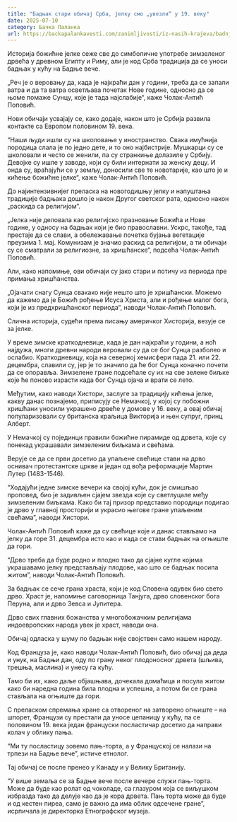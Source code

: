 ```yaml
---
title: "Бадњак стари обичај Срба, јелку смо „увезли“ у 19. веку"
date: 2025-07-10
category: Бачка Паланка
url: https://backapalankavesti.com/zanimljivosti/iz-nasih-krajeva/badnjak-stari-obicaj-srba-jelku-smo-uvezli-u-19-veku/
---
```


Историја божићне јелке сеже све до симболичне употребе зимзеленог дрвећа у древном Египту и Риму, али је код Срба традиција да се уноси бадњак у кућу на Бадње вече.

„Реч је о веровању да, када је најкраћи дан у години, треба да се запали ватра и да та ватра осветљава почетак Нове године, односно да се њоме помаже Сунцу, које је тада најслабије“, каже Чолак-Антић Поповић.

Нови обичаји усвајају се, како додаје, након што је Србија развила контакте са Европом половином 19. века.

“Наши људи ишли су на школовање у иностранство. Свака имућнија породица слала је по једно дете, и то оно најбистрије. Мушкарци су се школовали и често се женили, па су странкиње долазиле у Србију. Девојке су ишле у заводе, који су били интернати за женску децу. И онда су, враћајући се у земљу, доносили све те новотарије, као што је и кићење божићне јелке“, каже Чолак-Антић Поповић.

До најинтензивнијег преласка на новогодишњу јелку и напуштања традиције бадњака дошло је након Другог светског рата, односно након „раскида са религијом“.

„Јелка није деловала као религијско празновање Божића и Нове године, у односу на бадњак који је био православни. Ускрс, такође, тад престаје да се слави, а обележавање почетка бујања вегетације преузима 1. мај. Комунизам је значио раскид са религијом, а ти обичаји су се сматрали за религиозне, за хришћанске“, подсећа Чолак-Антић Поповић.

Али, како напомиње, ови обичаји су јако стари и потичу из периода пре примања хришћанства.

„Ојачати снагу Сунца свакако није нешто што је хришћански. Можемо да кажемо да је Божић рођење Исуса Христа, али и рођење малог бога, који је из предхришћанског периода“, наводи Чолак-Антић Поповић.

Слична историја, судећи према писању америчког Хисторија, везује се за јелке.

У време зимске краткодневице, када је дан најкраћи у години, а ноћ најдужа, многи древни народи веровали су да се бог Сунца разболео и ослабио. Краткодневицу, која на северној хемисфери пада 21. или 22. децембра, славили су, јер је то значило да ће бог Сунца коначно почети да се опоравља. Зимзелене гране подсећале су их на све зелене биљке које ће поново израсти када бог Сунца ојача и врати се лето.

Међутим, како наводи Хистори, заслуге за традицију кићења јелке, какву данас познајемо, приписују се Немачкој, у којој су побожни хришћани уносили украшено дрвеће у домове у 16. веку, а овај обичај популаризовали су британска краљица Викторија и њен супруг, принц Алберт.

У Немачкој су појединци правили божићне пирамиде од дрвета, које су понекад украшавали зимзеленим биљкама и свећама.

Верује се да се први досетио да упаљене свећице стави на дрво оснивач протестантске цркве и један од вођа реформације Мартин Лутер (1483-1546).

“Ходајући једне зимске вечери ка својој кући, док је смишљао проповед, био је задивљен сјајем звезда које су светлуцале међу зимзеленим биљкама. Како би тај призор представио породици подигао је дрво у главној просторији и украсио његове гране упаљеним свећама”, наводи Хистори.

Чолак-Антић Поповић каже да су свећице које и данас стављамо на јелку да горе 31. децембра исто као и када се стави бадњак на огњиште да гори.

“Дрво треба да буде родно и плодно тако да сјајне кугле којима украшавамо јелку представљају плодове, као што се бадњак посипа житом”, наводи Чолак-Антић Поповић.

За бадњак се сече грана храста, који је код Словена одувек био свето дрво. Храст је, напомиње саговорница Танјуга, дрво словенског бога Перуна, али и дрво Зевса и Јупитера.

Дрво свих главних божанства у многобожачким религијама индоевропских народа увек је храст, наводи она.

Обичај одласка у шуму по бадњак није својствен само нашем народу.

Код Француза је, како наводи Чолак-Антић Поповић, био обичај да деда и унук, на Бадњи дан, оду по грану неког плодоносног дрвета (шљива, трешња, маслина) и унесу га кућу.

Тамо би их, како даље објашњава, дочекала домаћица и посула житом како би наредна година била плодна и успешна, а потом би се грана стављала на огњиште да гори.

С преласком спремања хране са отвореног на затворено огњиште – на шпорет, Французи су престали да уносе цепаницу у кућу, па се половином 19. века један француски посластичар досетио да направи колач у облику пања.

“Ми ту посластицу зовемо пањ-торта, а у Француској се налази на трпези на Бадње вече”, истиче етнолог.

Тај обичај се после пренео у Канаду и у Велику Британију.

“У више земаља се за Бадње вече после вечере служи пањ-торта. Може да буде као ролат од чоколаде, са глазуром која се виљушком избразда тако да делује као да је кора дрвета. Пањ торта може да буде и од кестен пиреа, само је важно да има облик одсечене гране”, исрпичала је директорка Етнографског музеја.
